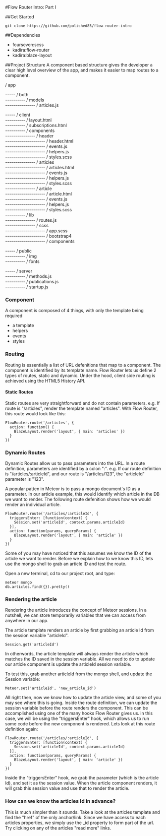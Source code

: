 #Flow Router Intro: Part I

##Get Started 
```
git clone https://github.com/polished85/flow-router-intro
```

##Dependencies
* fourseven:scss
* kadira:flow-router
* kadira:blaze-layout

##Project Structure
A component based structure gives the developer a clear high level overview of the app, and makes it easier to map routes to a component.

/ app  

----- / both  
---------- / models  
--------------- / articles.js  

----- / client  
---------- / layout.html  
---------- / subscriptions.html  
---------- / components  
--------------- / header  
-------------------- / header.html  
-------------------- / events.js  
-------------------- / helpers.js  
-------------------- / styles.scss  
--------------- / articles  
-------------------- / articles.html  
-------------------- / events.js  
-------------------- / helpers.js  
-------------------- / styles.scss  
--------------- / article  
-------------------- / article.html  
-------------------- / events.js  
-------------------- / helpers.js  
-------------------- / styles.scss  
---------- / lib  
--------------- / routes.js  
--------------- / scss  
-------------------- / app.scss  
-------------------- / bootstrap4  
-------------------- / components  

----- / public  
---------- / img  
---------- / fonts  

----- / server  
---------- / methods.js  
---------- / publications.js  
---------- / startup.js  

### Component
A component is composed of 4 things, with only the template being required
* a template
* helpers
* events
* styles

### Routing
Routing is essentially a list of URL defenitions that map to a component. The component is identified by its template name. Flow Router lets us define 2 types of routes, static and dynamic. Under the hood, client side routing is achieved using the HTML5 History API. 

#### Static Routes
Static routes are very straightforward and do not contain parameters. e.g. If route is "/articles", render the template named "articles". With Flow Router, this route would look like this:
```
FlowRouter.route('/articles', {
  action: function() {
    BlazeLayout.render('layout', { main: 'articles' })
  }
})
```

### Dynamic Routes
Dynamic Routes allow us to pass parameters into the URL. In a route definition, parameters are identified by a colon ":". e.g. If our route definition is "/articles/:articleId", and our route is "/articles/123", the "articleId" parameter is "123".  

A popular patten in Meteor is to pass a mongo document's ID as a parameter. In our article example, this would identify which article in the DB we want to render. The following route defenition shows how we would render an individual article.
```
FlowRouter.route('/articles/:articleId', {
  triggersEnter: [function(context) {
    Session.set('articleId', context.params.articleId)
  }],
  action: function(params, queryParams) {
    BlazeLayout.render('layout', { main: 'article' })
  }
})
```

Some of you may have noticed that this assumes we know the ID of the article we want to render. Before we explain how to we know this ID, lets use the mongo shell to grab an article ID and test the route.

Open a new terminal, cd to our project root, and type: 
```
meteor mongo
db.articles.find({}).pretty()
```
### Rendering the article
Rendering the article introduces the concept of Meteor sessions. In a nutshell, we can store temporarily variables that we can access from anywhere in our app.

The article template renders an article by first grabbing an article Id from the session variable "articleId".
```
Session.get('articleId')
```
In otherwords, the article template will always render the article which matches the ID saved in the session variable.
All we need to do to update our article component is update the articleId session variable.

To test this, grab another articleId from the mongo shell, and update the Session variable:
```
Meteor.set('articleId', 'new_article_id')
```
All right then, now we know how to update the article view, and some of you may see where this is going. Inside the route definition, we can update the session variable before the route renders the component. This can be accomplished using one of the many hooks Flow Router gives us. in this case, we will be using the "triggersEnter" hook, which allows us to run some code before the new component is rendered. Lets look at this route definition again:

```
FlowRouter.route('/articles/:articleId', {
  triggersEnter: [function(context) {
    Session.set('articleId', context.params.articleId)
  }],
  action: function(params, queryParams) {
    BlazeLayout.render('layout', { main: 'article' })
  }
})
```

Inside the "triggersEnter" hook,  we grab the parameter (which is the article Id), and set it as the session value. When the article component renders, it will grab this session value and use that to render the article.

### How can we know the articles Id in advance?
This is much simpler than it sounds. Take a look at the articles template and find the "href" of the only anchor/link. Since we have access to each articles properties, we simply use the _id property to form part of the url. Try clicking on any of the articles "read more" links.
